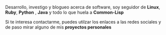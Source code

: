 Desarrollo, investigo y blogueo acerca de software, soy seguidor de **Linux**,
**Ruby**, **Python** , **Java** y todo lo que huela a **Common-Lisp**

Si te interesa contactarme, puedes utilzar los enlaces a las redes sociales y de
paso mirar alguno de mis **proyectos personales**
